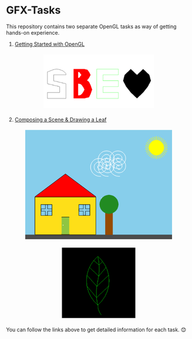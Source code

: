 # GFX-Tasks
<div>
This repository contains two separate OpenGL tasks as way of getting hands-on experience.  

1. [Getting Started with OpenGL](task-1/README.md)

<div style="text-align: center; margin: 20px;">
  <img src="https://github.com/Zoz-HF/GFX-Tasks/blob/main/task-1/img/output.png?raw=true" alt="System and biomedical engineering" width="300" height= auto>
</div>

2. [Composing a Scene & Drawing a Leaf](task-2/README.md)

<div style="text-align: center; margin: 20px;">
  <img src="https://github.com/Zoz-HF/GFX-Tasks/blob/main/task-2/img/Home_Scene.png?raw=true" alt="System and biomedical engineering" width="400" height= auto>
</div>  
<div style="text-align: center; margin: 20px;">
  <img src="https://github.com/Zoz-HF/GFX-Tasks/blob/main/task-2/img/Screenshot%202023-11-02%20190151.png?raw=true" alt="System and biomedical engineering" width="200" height= auto>
  </div>

</div>
You can follow the links above to get detailed information for each task. 😊

